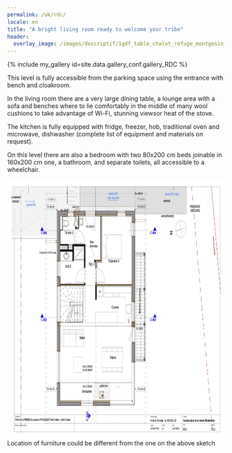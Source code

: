 ```yaml
---
permalink: /uk/rdc/
locale: en
title: "A bright living room ready to welcome your tribe"
header:
  overlay_image: /images/descriptif/1gdf_table_chalet_refuge_montgesin_plagne.jpg
---
```


{% include my_gallery id=site.data.gallery_conf.gallery_RDC %}

This level is fully accessible from the parking space using the entrance with bench and cloakroom.

In the living room there are a very large dining table, a lounge area with a sofa and benches where to lie comfortably in the middle of many wool cushions to take advantage of Wi-Fi, stunning viewsor heat of the stove.

The kitchen is fully equipped with fridge, freezer, hob, traditional oven and microwave, dishwasher (complete list of equipment and materials on request).

On this level there are also a bedroom with two 80x200 cm beds joinable in 160x200 cm one, a bathroom, and separate toilets, all accessible to a wheelchair.


<img style="display: block; margin-left: auto; margin-right: auto;" src="/images/plans/planR0JPEG.jpg" alt="" width="751" height="601" />
Location of furniture could be different from the one on the above sketch
